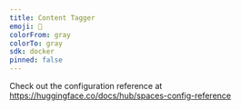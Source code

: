 ```yaml
---
title: Content Tagger
emoji: 🐢
colorFrom: gray
colorTo: gray
sdk: docker
pinned: false
---
```


Check out the configuration reference at https://huggingface.co/docs/hub/spaces-config-reference
